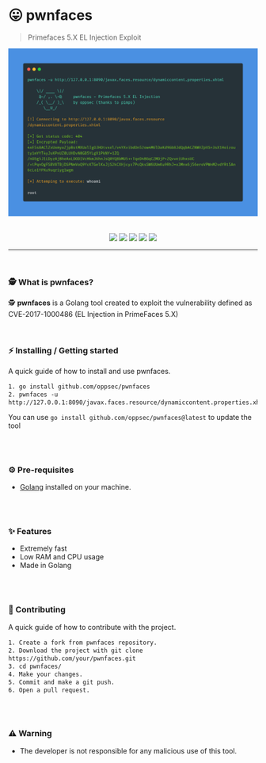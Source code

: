 # 😛 pwnfaces
> Primefaces 5.X EL Injection Exploit

<div align="center">
    <img src="./assets/preview.png" width="850">
</div>

<br>

<p align="center">
    <img src="https://img.shields.io/github/license/oppsec/pwnfaces?color=cyan&logo=github&logoColor=cyan&style=for-the-badge">
    <img src="https://img.shields.io/github/issues/oppsec/pwnfaces?color=cyan&logo=github&logoColor=cyan&style=for-the-badge">
    <img src="https://img.shields.io/github/stars/oppsec/pwnfaces?color=cyan&label=STARS&logo=github&logoColor=cyan&style=for-the-badge">
    <img src="https://img.shields.io/github/forks/oppsec/pwnfaces?color=cyan&logo=github&logoColor=cyan&style=for-the-badge">
    <img src="https://img.shields.io/github/languages/code-size/oppsec/pwnfaces?color=cyan&logo=github&logoColor=cyan&style=for-the-badge">
</p>

___

<br>

### 🕵️ What is pwnfaces?
🕵️ **pwnfaces** is a Golang tool created to exploit the vulnerability defined as CVE-2017-1000486 (EL Injection in PrimeFaces 5.X)

<br>

### ⚡ Installing / Getting started

A quick guide of how to install and use pwnfaces.

```shell
1. go install github.com/oppsec/pwnfaces
2. pwnfaces -u http://127.0.0.1:8090/javax.faces.resource/dynamiccontent.properties.xhtml
```

You can use `go install github.com/oppsec/pwnfaces@latest` to update the tool

<br><br>

### ⚙️ Pre-requisites
- [Golang](https://go.dev/dl/) installed on your machine.

<br><br>

### ✨ Features
- Extremely fast
- Low RAM and CPU usage
- Made in Golang

<br><br>

### 🔨 Contributing

A quick guide of how to contribute with the project.

```shell
1. Create a fork from pwnfaces repository.
2. Download the project with git clone https://github.com/your/pwnfaces.git
3. cd pwnfaces/
4. Make your changes.
5. Commit and make a git push.
6. Open a pull request.
```

<br><br>

### ⚠️ Warning
- The developer is not responsible for any malicious use of this tool.
